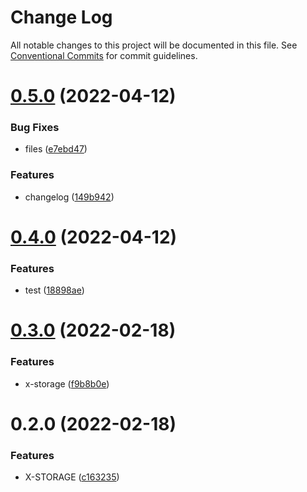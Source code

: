 # Change Log

All notable changes to this project will be documented in this file.
See [Conventional Commits](https://conventionalcommits.org) for commit guidelines.

# [0.5.0](https://github.com/Venusjason/sprite-components/compare/@a-sprite/x-storage@0.4.0...@a-sprite/x-storage@0.5.0) (2022-04-12)


### Bug Fixes

* files ([e7ebd47](https://github.com/Venusjason/sprite-components/commit/e7ebd473d30fae6174af886b1008d600f7bd241a))


### Features

* changelog ([149b942](https://github.com/Venusjason/sprite-components/commit/149b9424a790ca5cb92e5ef3ea7b6cfc2927be31))





# [0.4.0](https://github.com/Venusjason/sprite-components/compare/@a-sprite/x-storage@0.3.0...@a-sprite/x-storage@0.4.0) (2022-04-12)

### Features

- test ([18898ae](https://github.com/Venusjason/sprite-components/commit/18898aeba6a9f351c25a8c196a6f31852c54e813))

# [0.3.0](https://github.com/Venusjason/sprite-components/compare/@a-sprite/x-storage@0.2.0...@a-sprite/x-storage@0.3.0) (2022-02-18)

### Features

- x-storage ([f9b8b0e](https://github.com/Venusjason/sprite-components/commit/f9b8b0e6f3483d6149018e7def013c5f9475d3da))

# 0.2.0 (2022-02-18)

### Features

- X-STORAGE ([c163235](https://github.com/Venusjason/sprite-components/commit/c1632354ab2ee6c34b74f69f86f32e898aed5142))
